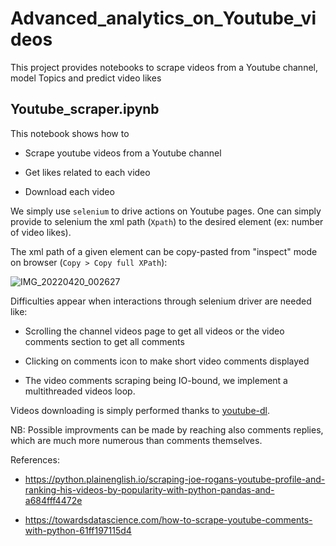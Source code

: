 # Advanced_analytics_on_Youtube_videos
This project provides notebooks to scrape videos from a Youtube channel, model Topics  and predict video likes

## Youtube_scraper.ipynb

This notebook shows how to 

*  Scrape youtube videos from a Youtube channel

*  Get likes related to each video

*  Download each video

We simply use `selenium` to drive actions on Youtube pages.
One can simply provide to selenium the xml path (`Xpath`) to the desired element (ex: number of video likes).

The xml path of a given element can be copy-pasted from "inspect" mode on browser (`Copy > Copy full XPath`):

![IMG_20220420_002627](https://user-images.githubusercontent.com/16710784/164112363-3c881076-13a4-4e1e-8532-6c9c62c34605.jpg)

Difficulties appear when interactions through selenium driver are needed like:

*  Scrolling the channel videos page to get all videos or the video comments section to get all comments

*  Clicking on comments icon to make short video comments displayed

*  The video comments scraping being IO-bound, we implement a multithreaded videos loop.


Videos downloading is simply performed thanks to [youtube-dl](https://github.com/ytdl-org/youtube-dl).


NB: Possible improvments can be made by reaching also comments replies, which are much more numerous than comments themselves.

References:

* https://python.plainenglish.io/scraping-joe-rogans-youtube-profile-and-ranking-his-videos-by-popularity-with-python-pandas-and-a684fff4472e

* https://towardsdatascience.com/how-to-scrape-youtube-comments-with-python-61ff197115d4

